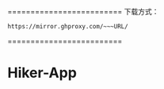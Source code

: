 
=========================
下载方式：

```
https://mirror.ghproxy.com/~~~URL/
```
=========================
# Hiker-App